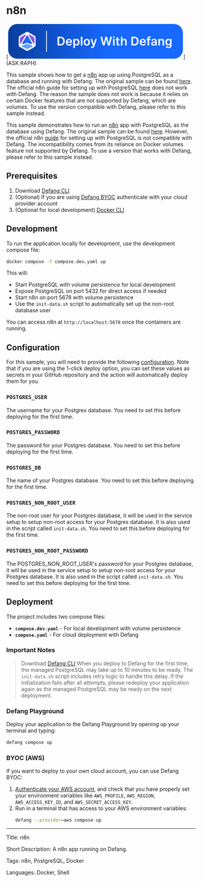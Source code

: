 # n8n

[![1-click-deploy](https://raw.githubusercontent.com/DefangLabs/defang-assets/main/Logos/Buttons/SVG/deploy-with-defang.svg)](ASK RAPH)

This sample shows how to get a [n8n](https://n8n.io/) app up using PostgreSQL as a database and running with Defang. The original sample can be found [here](https://github.com/n8n-io/n8n-hosting/tree/main/docker-compose/withPostgres). The official n8n guide for setting up with PostgreSQL [here](https://docs.n8n.io/hosting/installation/server-setups/docker-compose/) does not work with Defang. The reason the sample does not work is because it relies on certain Docker features that are not supported by Defang, which are volumes. To use the version compatible with Defang, please refer to this sample instead.

This sample demonstrates how to run an [n8n](https://n8n.io/) app with PostgreSQL as the database using Defang. The original sample can be found [here](https://github.com/n8n-io/n8n-hosting/tree/main/docker-compose/withPostgres). However, the official n8n [guide](https://docs.n8n.io/hosting/installation/server-setups/docker-compose/) for setting up with PostgreSQL is not compatible with Defang. The incompatibility comes from its reliance on Docker volumes feature not supported by Defang. To use a version that works with Defang, please refer to this sample instead.

## Prerequisites

1. Download [Defang CLI](https://github.com/DefangLabs/defang)
2. (Optional) If you are using [Defang BYOC](https://docs.defang.io/docs/concepts/defang-byoc) authenticate with your cloud provider account
3. (Optional for local development) [Docker CLI](https://docs.docker.com/engine/install/)

## Development

To run the application locally for development, use the development compose file:

```bash
docker compose -f compose.dev.yaml up
```

This will:

- Start PostgreSQL with volume persistence for local development
- Expose PostgreSQL on port 5432 for direct access if needed
- Start n8n on port 5678 with volume persistence
- Use the `init-data.sh` script to automatically set up the non-root database user

You can access n8n at `http://localhost:5678` once the containers are running.

## Configuration

For this sample, you will need to provide the following [configuration](https://docs.defang.io/docs/concepts/configuration). Note that if you are using the 1-click deploy option, you can set these values as secrets in your GitHub repository and the action will automatically deploy them for you.

### `POSTGRES_USER`

The username for your Postgres database. You need to set this before deploying for the first time.

### `POSTGRES_PASSWORD`

The password for your Postgres database. You need to set this before deploying for the first time.

### `POSTGRES_DB`

The name of your Postgres database. You need to set this before deploying for the first time.

### `POSTGRES_NON_ROOT_USER`

The non-root user for your Postgres database, it will be used in the service setup to setup non-root access for your Postgres database. It is also used in the script called `init-data.sh`. You need to set this before deploying for the first time.

### `POSTGRES_NON_ROOT_PASSWORD`

The POSTGRES_NON_ROOT_USER's password for your Postgres database, it will be used in the service setup to setup non-root access for your Postgres database. It is also used in the script called `init-data.sh`. You need to set this before deploying for the first time.

## Deployment

The project includes two compose files:

- **`compose.dev.yaml`** - For local development with volume persistence
- **`compose.yaml`** - For cloud deployment with Defang

### Important Notes

> Download [Defang CLI](https://github.com/DefangLabs/defang)
> When you deploy to Defang for the first time, the managed PostgreSQL may take up to 10 minutes to be ready. The `init-data.sh` script includes retry logic to handle this delay. If the initialization fails after all attempts, please redeploy your application again as the managed PostgreSQL may be ready on the next deployment.

### Defang Playground

Deploy your application to the Defang Playground by opening up your terminal and typing:

```bash
defang compose up
```

### BYOC (AWS)

If you want to deploy to your own cloud account, you can use Defang BYOC:

1. [Authenticate your AWS account](https://docs.aws.amazon.com/cli/latest/userguide/cli-chap-configure.html), and check that you have properly set your environment variables like `AWS_PROFILE`, `AWS_REGION`, `AWS_ACCESS_KEY_ID`, and `AWS_SECRET_ACCESS_KEY`.
2. Run in a terminal that has access to your AWS environment variables:
   ```bash
   defang --provider=aws compose up
   ```

---

Title: n8n

Short Description: A n8n app running on Defang.

Tags: n8n, PostgreSQL, Docker

Languages: Docker, Shell
